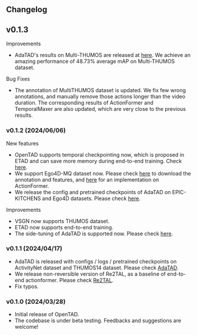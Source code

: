 ## Changelog

## v0.1.3

Improvements
- AdaTAD's results on Multi-THUMOS are released at [here](../../configs/adatad/README.md#multi-thumos-results). We achieve an amazing performance of 48.73% average mAP on Multi-THUMOS dataset.

Bug Fixes
- The annotation of MultiTHUMOS dataset is updated. We fix few wrong annotations, and manually remove those actions longer than the video duration. The corresponding results of ActionFormer and TemporalMaxer are also updated, which are very close to the previous results.


### v0.1.2 (2024/06/06)

New features
- OpenTAD supports temporal checkpointing now, which is proposed in ETAD and can save more memory during end-to-end training. Check [here](../../configs/etad/README.md).
- We support Ego4D-MQ dataset now. Please check [here](../../tools/prepare_data/ego4d/README.md) to download the annotation and features, and [here](../../configs/actionformer/ego4d_internvideo.py) for an implementation on ActionFormer.
- We release the config and pretrained checkpoints of AdaTAD on EPIC-KITCHENS and Ego4D datasets. Please check [here](../../configs/adatad/README.md).

Improvements
- VSGN now supports THUMOS dataset.
- ETAD now supports end-to-end training.
- The side-tuning of AdaTAD is supported now. Please check [here](https://github.com/sming256/OpenTAD/tree/main/configs/adatad#:~:text=2-,AdaTAD%E2%80%A0,-1536).


### v0.1.1 (2024/04/17)

- AdaTAD is released with configs / logs / pretrained checkpoints on ActivityNet dataset and THUMOS14 dataset. Please check [AdaTAD](../../configs/adatad/README.md).
- We release non-reversible version of Re2TAL, as a baseline of end-to-end actionformer. Please check [Re2TAL](../../configs/re2tal/README.md).
- Fix typos.


### v0.1.0 (2024/03/28)

- Initial release of OpenTAD.
- The codebase is under beta testing. Feedbacks and suggestions are welcome!
